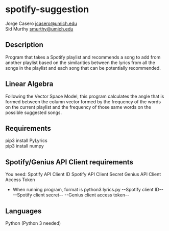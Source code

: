 # spotify-suggestion
Jorge Casero <jcasero@umich.edu><br />
Sid Murthy <smurthy@umich.edu>

## Description
Program that takes a Spotify playlist and recommends a song to add from another playlist based on the similarities between the lyrics from all the songs in the playlist and each song that can be potentially recommended.

## Linear Algebra
Following the Vector Space Model, this program calculates the angle that is formed between the column vector formed by the frequency of the words on the current playlist and the frequency of those same words on the possible suggested songs.

## Requirements
pip3 install PyLyrics<br />
pip3 install numpy

## Spotify/Genius API Client requirements
You need:
Spotify API Client ID
Spotify API Client Secret
Genius API Client Access Token

- When running program, format is python3 lyrics.py --Spotify client ID-- --Spotify client secret-- --Genius client access token--

## Languages
Python (Python 3 needed)
